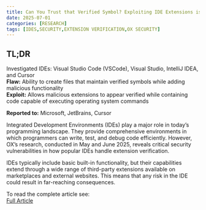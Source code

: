 ```yaml
---
title: Can You Trust that Verified Symbol? Exploiting IDE Extensions is Easier Than it Should Be
date: 2025-07-01
categories: [RESEARCH]
tags: [IDES,SECURITY,EXTENSION VERIFICATION,OX SECURITY]
---
```


## TL;DR

Investigated IDEs: Visual Studio Code (VSCode), Visual Studio, IntelliJ IDEA, and Cursor  
**Flaw:** Ability to create files that maintain verified symbols while adding malicious functionality  
**Exploit:** Allows malicious extensions to appear verified while containing code capable of executing operating system commands  

**Reported to:** Microsoft, JetBrains, Cursor  

Integrated Development Environments (IDEs) play a major role in today’s programming landscape. They provide comprehensive environments in which programmers can write, test, and debug code efficiently. However, OX’s research, conducted in May and June 2025, reveals critical security vulnerabilities in how popular IDEs handle extension verification.

IDEs typically include basic built-in functionality, but their capabilities extend through a wide range of third-party extensions available on marketplaces and external websites. This means that any risk in the IDE could result in far-reaching consequences.

To read the complete article see:  
[Full Article](https://www.ox.security/can-you-trust-that-verified-symbol-exploiting-ide-extensions-is-easier-than-it-should-be/) 